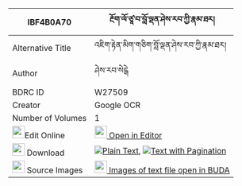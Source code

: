 |IBF4B0A70|རྔོག་ལོ་ཙཱ་བ་བློ་ལྡན་ཤེས་རབ་ཀྱི་རྣམ་ཐར། 
| --- | --- 
|Alternative Title |འཇིག་རྟེན་མིག་གཅིག་བློ་ལྡན་ཤེས་རབ་ཀྱི་རྣམ་ཐར།
|Author| ཤེས་རབ་སེངྒེ
|BDRC ID | W27509
|Creator | Google OCR
|Number of Volumes| 1
|<img width="25" src="https://img.icons8.com/color/25/000000/edit-property.png">Edit Online| [<img width="25" src="https://avatars.githubusercontent.com/u/45091458?s=200&v=4"> Open in Editor](http://editor.openpecha.org/IBF4B0A70)
|<img width="25" src="https://img.icons8.com/fluent/48/000000/download-2.png"/>  Download | [![](https://img.icons8.com/color/20/000000/txt.png)Plain Text](https://github.com/Openpecha/IBF4B0A70/releases/download/v1/ngok_lotsawa_loden_sherab_kyi__plain_IBF4B0A70.zip), [![](https://img.icons8.com/color/20/000000/txt.png)Text with Pagination](https://github.com/Openpecha/IBF4B0A70/releases/download/v1/ngok_lotsawa_loden_sherab_kyi__pages_IBF4B0A70.zip)
|<img width="25" src="https://img.icons8.com/plasticine/100/000000/pictures-folder.png"/>  Source Images | [<img width="25" src="https://library.bdrc.io/icons/BUDA-small.svg"> Images of text file open in BUDA](https://library.bdrc.io/show/bdr:W27509)